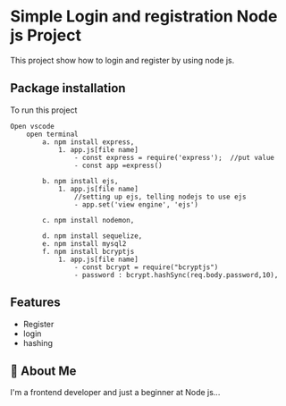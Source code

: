 
# Simple Login and registration Node js Project
This project show how to login and register by using node js.


## Package installation

To run this project 

```
Open vscode
    open terminal
        a. npm install express,
            1. app.js[file name]
                - const express = require('express');  //put value
                - const app =express() 

        b. npm install ejs,
            1. app.js[file name]
                //setting up ejs, telling nodejs to use ejs
                - app.set('view engine', 'ejs')

        c. npm install nodemon,

        d. npm install sequelize, 
        e. npm install mysql2
        f. npm install bcryptjs 
            1. app.js[file name]
                - const bcrypt = require("bcryptjs")
                - password : bcrypt.hashSync(req.body.password,10),
```

## Features

- Register
- login
- hashing


## 🚀 About Me
I'm a frontend developer and just a beginner at Node js...

